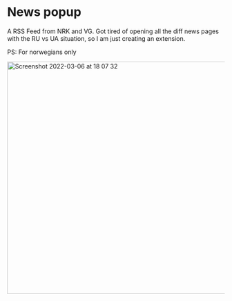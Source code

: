 # News popup
A RSS Feed from NRK and VG. Got tired of opening all the diff news pages with the RU vs UA situation, so I am just creating an extension. 

PS: For norwegians only


<img width="537" alt="Screenshot 2022-03-06 at 18 07 32" src="https://user-images.githubusercontent.com/59088889/156933767-0f891150-52f9-40f1-936e-9da8f1dc3bc5.png">
